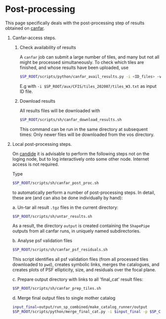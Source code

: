 # Post-processing

This page specifically deals with the post-processing step of results obtained
on [canfar](./canfar.md).

1. Canfar-access steps.

   1. Check availability of results

      A `canfar` job can submit a large number of tiles, and many but not all might be processed
      simultaneously. To check which tiles are finished, and whose results have been uploaded, use
      ```bash
      $SP_ROOT/scripts/python/canfar_avail_results.py -i <ID_files> -v
      ```
      E.g  with `-i $SP_ROOT/aux/CFIS/tiles_202007/tiles_W3.txt` as input ID file.

   2. Download results

      All results files will be downloaded with
      ```bash
      $SP_ROOT/scripts/sh/canfar_download_results.sh
      ```
      This command can be run in the same directory at subsequent times: Only newer files will be downloaded
      from the vos directory.


2. Local post-processing steps.

   On [candide](./candide.md) it is advisable to perform the following steps not on the loging node, but
   to log interactively onto some other node. Internet access is not required.

   Type
   ```bash
   $SP_ROOT/scripts/sh/canfar_post_proc.sh
   ```
   to automatically perform a number of post-processing steps. In detail, these are (and can also be done individually
   by hand):
   
   a. Un-tar all result `.tgz` files in the current directory:
      ```bash
      $SP_ROOT/scripts/sh/untar_results.sh 
      ``` 
      As a result, the directory `output` is created containing the `ShapePipe` outputs from all canfar runs,
      in uniquely named subdirectories.
      
   b. Analyse psf validation files
      ```bash
      $SP_ROOT/scripts/sh/canfar_psf_residuals.sh
      ```
      This script identifies all psf validation files (from all processed tiles downloaded to `pwd`), creates symbolic links,
      merges the catalogues, and creates plots of PSF ellipticity, size, and residuals over the focal plane.

   c. Prepare output directory with links to all 'final_cat' result files:
      ```bash
      $SP_ROOT/scripts/sh/canfar_prep_tiles.sh
      ```

   d. Merge final output files to single mother catalog
      ```bash
      input_final=output/run_sp_combined/make_catalog_runner/output
      $SP_ROOT/scripts/python/merge_final_cat.py -i $input_final -p $SP_CONFIG/final_cat.param -v
      ```
  
